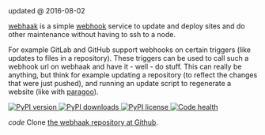 <!-- created @ 20160515 -->
<div class="updatedat">updated @ 2016-08-02</div>

[webhaak](https://github.com/aquatix/webhaak) is a simple [webhook](https://en.wikipedia.org/wiki/Webhook) service to update and deploy sites and do
other maintenance without having to ssh to a node.

For example GitLab and GitHub support webhooks on certain triggers (like updates to files in a repository). These triggers can be used to call such a webhook url on webhaak and have it - well - do stuff. This can really be anything, but think for example updating a repository (to reflect the changes that were just pushed), and running an update script to regenerate a website (like with [paragoo](page/html/paragoo/)).

<p><a href="https://pypi.python.org/pypi/webhaak/"><img alt="PyPI version" src="https://img.shields.io/pypi/v/webhaak.svg" style="max-width:100%;">
</a> <a href="https://pypi.python.org/pypi/webhaak/"><img alt="PyPI downloads" src="https://img.shields.io/pypi/dm/webhaak.svg" style="max-width:100%;">
</a> <a href="https://pypi.python.org/pypi/webhaak/"><img alt="PyPI license" src="https://img.shields.io/github/license/aquatix/webhaak.svg" style="max-width:100%;">
</a> <a href="https://landscape.io/github/aquatix/webhaak/master"><img alt="Code health" src="https://landscape.io/github/aquatix/webhaak/master/landscape.svg?style=flat" style="max-width:100%;">
</a></p>

<i class="material-icons">code</i> Clone <a href="https://github.com/aquatix/webhaak">the webhaak repository at Github</a>.

